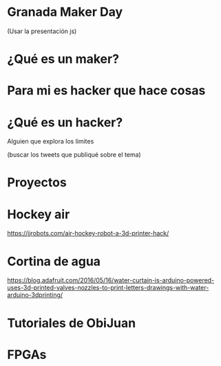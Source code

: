 # Granada Maker Day

(Usar la presentación js)

# ¿Qué es un maker?

# Para mi es hacker que hace cosas

# ¿Qué es un hacker?

Alguien que explora los límites

(buscar los tweets que publiqué sobre el tema)

# Proyectos

# Hockey air

https://jjrobots.com/air-hockey-robot-a-3d-printer-hack/

# Cortina de agua

https://blog.adafruit.com/2016/05/16/water-curtain-is-arduino-powered-uses-3d-printed-valves-nozzles-to-print-letters-drawings-with-water-arduino-3dprinting/

# Tutoriales de ObiJuan

# FPGAs
